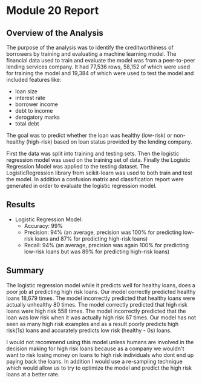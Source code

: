# Module 20 Report

## Overview of the Analysis

  The purpose of the analysis was to identify the creditworthiness of borrowers by training and evaluating a machine learning model.  The financial data used to train and evaluate the model was from a peer-to-peer lending services company. It had 77,536 rows, 58,152 of which were used for training the model and 19,384 of which were used to test the model and included features like: 
  * loan size
  * interest rate
  * borrower income
  * debt to income
  * derogatory marks
  * total debt
  
  The goal was to predict whether the loan was healthy (low-risk) or non-healthy (high-risk) based on loan status provided by the lending company. 

  First the data was split into training and testing sets. Then the logistic regression model was used on the training set of data. Finally the Logistic Regression Model was applied to the testing dataset. The LogisticRegression library from scikit-learn was used to both train and test the model. In addition a confusion matrix and classification report were generated in order to evaluate the logistic regression model.
## Results

* Logistic Regression Model:
  * Accuracy: 99%
  * Precision: 94% (an average, precision was 100% for predicting low-risk loans and 87% for predicting high-risk   loans)
  * Recall: 94% (an average, precision was again 100% for predicting low-risk loans but was 89% for predicting high-risk loans)


## Summary

The logistic regression model while it predicts well for healthy loans, does a poor job at predicting high risk loans. Our model correctly predicted healthy loans 18,679 times. The model incorrectly predicted that healthy loans were actually unhealthy 80 times. The model correctly predicted that high risk loans were high risk 558 times. The model incorrectly predicted that the loan was low risk when it was actually high risk 67 times. Our model has not seen as many high risk examples and as a result poorly predicts high risk(1s) loans and accurately predicts low risk (healthy - 0s) loans.

I would not recommend using this model unless humans are involved in the decision making for high risk loans because as a company we wouldn't want to risk losing money on loans to high risk individuals who dont end up paying back the loans. In addition I would use a re-sampling technique which would allow us to try to optimize the model and predict the high risk loans at a better rate.

